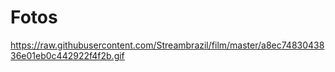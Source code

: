 # Fotos

https://raw.githubusercontent.com/Streambrazil/film/master/a8ec7483043836e01eb0c442922f4f2b.gif
